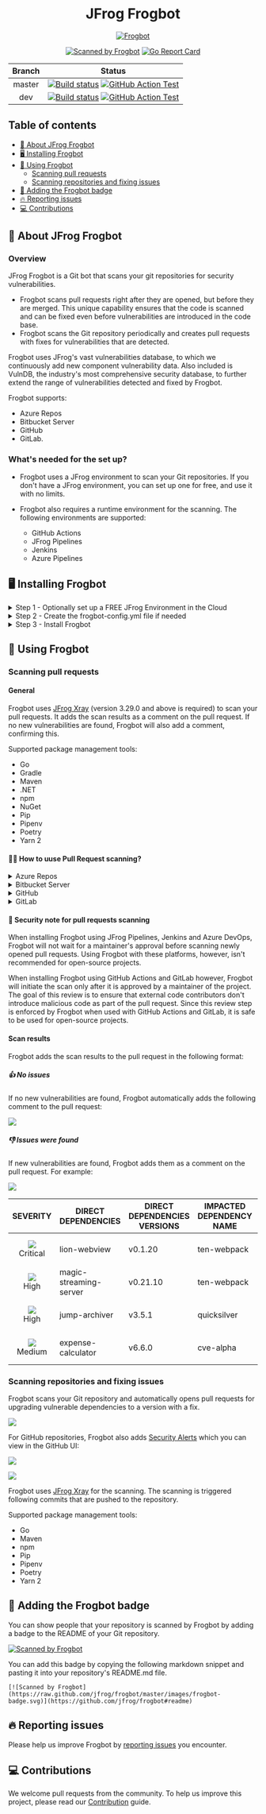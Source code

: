 <div align="center">

# JFrog Frogbot

[![Frogbot](images/frogbot-intro.png)](#readme)

[![Scanned by Frogbot](https://raw.github.com/jfrog/frogbot/master/images/frogbot-badge.svg)](https://github.com/jfrog/frogbot#readme)
[![Go Report Card](https://goreportcard.com/badge/github.com/jfrog/frogbot)](https://goreportcard.com/report/github.com/jfrog/frogbot)

| Branch |                                                                                                                                                                                    Status                                                                                                                                                                                    |
|:------:|:----------------------------------------------------------------------------------------------------------------------------------------------------------------------------------------------------------------------------------------------------------------------------------------------------------------------------------------------------------------------------:|
| master | [![Build status](https://github.com/jfrog/frogbot/actions/workflows/test.yml/badge.svg?branch=master)](https://github.com/jfrog/frogbot/actions/workflows/test.yml?branch=master)  [![GitHub Action Test](https://github.com/jfrog/frogbot/actions/workflows/action-test.yml/badge.svg?branch=master)](https://github.com/jfrog/frogbot/actions/workflows/action-test.yml?branch=master) |
|  dev   |                [![Build status](https://github.com/jfrog/frogbot/actions/workflows/test.yml/badge.svg?branch=dev)](https://github.com/jfrog/frogbot/actions/workflows/test.yml?branch=dev)  [![GitHub Action Test](https://github.com/jfrog/frogbot/actions/workflows/action-test.yml/badge.svg?branch=dev)](https://github.com/jfrog/frogbot/actions/workflows/action-test.yml?branch=dev)                |

</div>

## Table of contents

- [🤖 About JFrog Frogbot](#-about-jfrog-frogbot)
- [🖥️ Installing Frogbot](#️-installing-frogbot)
- [🚥 Using Frogbot](#-using-frogbot)
  - [Scanning pull requests](#scanning-pull-requests)
  - [Scanning repositories and fixing issues](#scanning-repositories-and-fixing-issues)
- [📛 Adding the Frogbot badge](#-adding-the-frogbot-badge)
- [🔥 Reporting issues](#-reporting-issues)
- [💻 Contributions](#-contributions)

<div id="what-is-frogbot"></div>

## 🤖 About JFrog Frogbot
### Overview

JFrog Frogbot is a Git bot that scans your git repositories for security vulnerabilities.
- Frogbot scans pull requests right after they are opened, but before they are merged. This unique capability ensures that the code is scanned and can be fixed even before vulnerabilities are introduced in the code base.
- Frogbot scans the Git repository periodically and creates pull requests with fixes for vulnerabilities that are detected.

Frogbot uses JFrog's vast vulnerabilities database, to which we continuously add new component vulnerability data. Also included is VulnDB, the industry's most comprehensive security database, to further extend the range of vulnerabilities detected and fixed by Frogbot.

Frogbot supports:
- Azure Repos
- Bitbucket Server
- GitHub
- GitLab.

### What's needed for the set up?

- Frogbot uses a JFrog environment to scan your Git repositories. If you don't have a JFrog environment, you can set up one for free, and use it with no limits.
- Frogbot also requires a runtime environment for the scanning. The following environments are supported:

  - GitHub Actions
  - JFrog Pipelines
  - Jenkins
  - Azure Pipelines 

## 🖥️ Installing Frogbot

<details>
  <summary>Step 1 - Optionally set up a FREE JFrog Environment in the Cloud</summary>

Frogbot requires a JFrog environment to scan your projects. If you don't have an environment, we can set up a free environment in the cloud for you. Just run one of the following commands in your terminal to set up an environment in less than a minute.

The commands will do the following:

1. Install [JFrog CLI](https://www.jfrog.com/confluence/display/CLI/JFrog+CLI) on your machine.
2. Create a FREE JFrog environment in the cloud for you.

**For macOS and Linux, use curl**

```
curl -fL "https://getcli.jfrog.io?setup" | sh
```

**For Windows, use PowerShell**

```
powershell "Start-Process -Wait -Verb RunAs powershell '-NoProfile iwr https://releases.jfrog.io/artifactory/jfrog-cli/v2-jf/[RELEASE]/jfrog-cli-windows-amd64/jf.exe -OutFile $env:SYSTEMROOT\system32\jf.exe'" ; jf setup
```

After the setup is complete, you'll receive an email with your JFrog environment connection details, which can be stored as secrets in Git.

</details>

<details>
  <summary>Step 2 - Create the frogbot-config.yml file if needed</summary>

- [Creating the frogbot-config.yml File](docs/frogbot-config.md)

</details>

<details>
  <summary>Step 3 - Install Frogbot</summary>

- [Installing Frogbot on Azure Repos repositories](docs/install-azure-repos.md)
- [Installing Frogbot on Bitbucket Server repositories](docs/install-bitbucket-server.md)
- [Installing Frogbot on GitHub repositories](docs/install-github.md)
- [Installing Frogbot on GitLab repositories](docs/install-gitlab.md)

</details>

<div id="reporting-issues"></div>

## 🚥 Using Frogbot
### Scanning pull requests
#### General

Frogbot uses [JFrog Xray](https://jfrog.com/xray/) (version 3.29.0 and above is required) to scan your pull requests. It adds the scan results as a comment on the pull request. If no new vulnerabilities are found, Frogbot will also add a comment, confirming this.

Supported package management tools:

- Go
- Gradle
- Maven
- .NET
- npm
- NuGet
- Pip
- Pipenv
- Poetry
- Yarn 2

#### 🕵️‍♀️ How to uuse Pull Request scanning?

  <details>
    <summary>Azure Repos</summary>

  After you create a new pull request, Frogbot will automatically scan it.

  > **_NOTE:_** The scan output will include only new vulnerabilities added by the pull request.
  > Vulnerabilities that aren't new, and existed in the code before the pull request was created, will not be included in
  > the
  > report. In order to include all the vulnerabilities in the report, including older ones that weren't added by this
  > PR, use the includeAllVulnerabilities parameter in the frogbot-config.yml file.

  The Frogbot Azure Repos scan workflow is:

  1. The developer opens a pull request.
  2. Frogbot scans the pull request and adds a comment with the scan results.
  3. Frogbot can be triggered again following new commits, by adding a comment with the `rescan` text.

  </details>

  <details>
    <summary>Bitbucket Server</summary>

  After you create a new pull request, Frogbot will automatically scan it.

  > **_NOTE:_** The scan output will include only new vulnerabilities added by the pull request.
  > Vulnerabilities that aren't new, and existed in the code before the pull request was created, will not be included in
  > the
  > report. In order to include all of the vulnerabilities in the report, including older ones that weren't added by this
  > PR, use the includeAllVulnerabilities parameter in the frogbot-config.yml file.

  The Frogbot scan on Bitbucket Server workflow:

  1. The developer opens a pull request.
  2. Frogbot scans the pull request and adds a comment with the scan results.
  3. Frogbot can be triggered again following new commits, by adding a comment with the `rescan` text.

  </details>

  <details>
    <summary>GitHub</summary>

  After you create a new pull request, the maintainer of the Git repository can trigger Frogbot to scan the pull request from the pull request UI.

  > **_NOTE:_** The scan output will include only new vulnerabilities added by the pull request.
  > Vulnerabilities that aren't new, and existed in the code before the pull request was created, will not be included in
  > the
  > report. In order to include all of the vulnerabilities in the report, including older ones that weren't added by this
  > PR, use the includeAllVulnerabilities parameter in the frogbot-config.yml file.

  The Frogbot GitHub scan workflow is:

  1. The developer opens a pull request.
  2. The Frogbot workflow automatically gets triggered and a [GitHub environment](https://docs.github.com/en/actions/deployment/targeting-different-environments/using-environments-for-deployment#creating-an-environment) named `frogbot` becomes pending for the maintainer's approval.

  [![](./images/github-pending-deployment.png)](#running-frogbot-on-github)

  3. The maintainer of the repository reviews the pull request and approves the scan: [![](./images/github-deployment.gif)](#running-frogbot-on-github)
  4. Frogbot can be triggered again following new commits, by repeating steps 2 and 3.

  </details>

  <details>
    <summary>GitLab</summary>

  After you create a new merge request, the maintainer of the Git repository can trigger Frogbot to scan the merge request from the merge request UI.

  > **_NOTE:_** The scan output will include only new vulnerabilities added by the merge request.
  > Vulnerabilities that aren't new, and existed in the code before the merge request was created, will not be included in
  > the
  > report. In order to include all of the vulnerabilities in the report, including older ones that weren't added by this
  > merge request, use the includeAllVulnerabilities parameter in the frogbot-config.yml file.

  The Frogbot GitLab flow is as follows:

  1. The developer opens a merge request.
  2. The maintainer of the repository reviews the merge request and approves the scan by triggering the manual _frogbot-scan_ job.
  3. Frogbot is then triggered by the job, it scans the merge request, and adds a comment with the scan results.
  4. Frogbot can be triggered again following new commits, by triggering the _frogbot-scan_ job again.
    [GitLab CI Run Button](./images/gitlab-run-button.png)

  </details>

#### 👮 Security note for pull requests scanning

When installing Frogbot using JFrog Pipelines, Jenkins and Azure DevOps, Frogbot will not wait for a maintainer's approval before scanning newly opened pull requests. Using Frogbot with these platforms, however, isn't recommended for open-source projects.

When installing Frogbot using GitHub Actions and GitLab however, Frogbot will initiate the scan only after it is approved by a maintainer of the project. The goal of this review is to ensure that external code contributors don't introduce malicious code as part of the pull request. Since this review step is enforced by Frogbot when used with GitHub Actions and GitLab, it is safe to be used for open-source projects.

#### Scan results

Frogbot adds the scan results to the pull request in the following format:

##### 👍 No issues

If no new vulnerabilities are found, Frogbot automatically adds the following comment to the pull request:

[![](https://raw.githubusercontent.com/jfrog/frogbot/master/resources/noVulnerabilityBanner.png)](#-no-issues)

##### 👎 Issues were found

If new vulnerabilities are found, Frogbot adds them as a comment on the pull request. For example:

[![](https://raw.githubusercontent.com/jfrog/frogbot/master/resources/vulnerabilitiesBanner.png)](#-issues-were-found)

| SEVERITY | DIRECT<br>DEPENDENCIES | DIRECT<br>DEPENDENCIES<br>VERSIONS | IMPACTED<br>DEPENDENCY<br>NAME | IMPACTED<br>DEPENDENCY<br>VERSION | FIXED<br>VERSIONS | CVE
:--: | -- | -- | -- | -- |:-----------------:| --
| ![](https://raw.githubusercontent.com/jfrog/frogbot/master/resources/criticalSeverity.png)<br>Critical | lion-webview | v0.1.20 | ten-webpack | v4.75.0 |     [v4.76.0]     | CVE-2023-28154
| ![](https://raw.githubusercontent.com/jfrog/frogbot/master/resources/highSeverity.png)<br>High | magic-streaming-server | v0.21.10 | ten-webpack | v4.75.0 |     [v4.76.0]     | CVE-2023-28154  
| ![](https://raw.githubusercontent.com/jfrog/frogbot/master/resources/highSeverity.png)<br>High | jump-archiver | v3.5.1 | quicksilver | v5.75.0 |     [v5.76.0]     | CVE-2023-28154
| ![](https://raw.githubusercontent.com/jfrog/frogbot/master/resources/mediumSeverity.png)<br>Medium | expense-calculator | v6.6.0 | cve-alpha | v1.10.0 |     [v1.10.1]     | CVE-2023-28154 

### Scanning repositories and fixing issues

Frogbot scans your Git repository and automatically opens pull requests for upgrading vulnerable dependencies to a version with a fix.

![](./images/fix-pr.png)

For GitHub repositories, Frogbot also adds [Security Alerts](https://docs.github.com/en/code-security/code-scanning/automatically-scanning-your-code-for-vulnerabilities-and-errors/managing-code-scanning-alerts-for-your-repository) which you can view in the GitHub UI:

![](./images/github-code-scanning.png)

![](./images/github-code-scanning-content.png)

Frogbot uses [JFrog Xray](https://jfrog.com/xray/) for the scanning. The scanning is triggered following commits that are pushed to the repository.

Supported package management tools:

- Go
- Maven
- npm
- Pip
- Pipenv
- Poetry
- Yarn 2

</details>

<div id="installing-frogbot"></div>

## 📛 Adding the Frogbot badge

You can show people that your repository is scanned by Frogbot by adding a badge to the README of your Git repository.

[![Scanned by Frogbot](https://raw.github.com/jfrog/frogbot/master/images/frogbot-badge.svg)](https://github.com/jfrog/frogbot#readme)

You can add this badge by copying the following markdown snippet and pasting it into your repository's README.md file.
```
[![Scanned by Frogbot](https://raw.github.com/jfrog/frogbot/master/images/frogbot-badge.svg)](https://github.com/jfrog/frogbot#readme)
```

## 🔥 Reporting issues

Please help us improve Frogbot by [reporting issues](https://github.com/jfrog/frogbot/issues/new/choose) you encounter.

<div id="contributions"></div>

## 💻 Contributions

We welcome pull requests from the community. To help us improve this project, please read our [Contribution](./CONTRIBUTING.md#-guidelines) guide.
